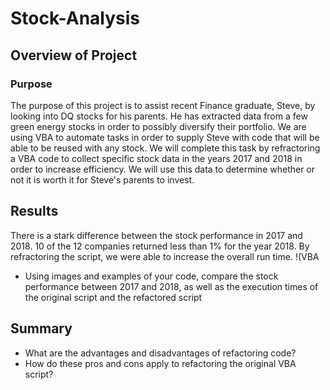 # Stock-Analysis

## Overview of Project
### Purpose
  The purpose of this project is to assist recent Finance graduate, Steve, by looking into DQ stocks for his parents. He has extracted data from a few green energy stocks in order to possibly diversify their portfolio. We are using VBA to automate tasks in order to supply Steve with code that will be able to be reused with any stock. We will complete this task by refractoring a VBA code to collect specific stock data in the years 2017 and 2018 in order to increase efficiency. We will use this data to determine whether or not it is worth it for Steve's parents to invest.

## Results
  There is a stark difference between the stock performance in 2017 and 2018. 10 of the 12 companies returned less than 1% for the year 2018. By refractoring the script, we were able to increase the overall run time.
  !(VBA 
- Using images and examples of your code, compare the stock performance between 2017 and 2018, as well as the execution times of the original script and the refactored script

## Summary
- What are the advantages and disadvantages of refactoring code?
- How do these pros and cons apply to refactoring the original VBA script?
